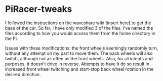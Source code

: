# PiRacer-tweaks
I followed the instructions on the waveshare wiki [insert here] to get the base of the car. So far, I have only modified 3 of the files.
I've named the files according to how you would access them from the home directory in the Pi. 

Issues with these modifications: the front wheels seemingly randomly turn, without any attempt on my part to move them. The back wheels will also twitch, although not as often as the front wheels. Also, for all intents and purposes, it doesn't drive in reverse. Attempts to have it do so result in increased front wheel twitching and start-stop back wheel rotation in the desired direction.
